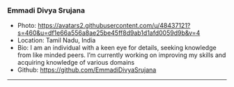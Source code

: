 ### Emmadi Divya Srujana
- Photo: https://avatars2.githubusercontent.com/u/48437121?s=460&u=df1e66a556a8ae25be45ff8d9ab1d1afd0059d9b&v=4
- Location: Tamil Nadu, India
- Bio: I am an individual with a keen eye for details, seeking knowledge from like minded peers. I’m currently working on improving my skills and acquiring knowledge of various domains
- Github: https://github.com/EmmadiDivyaSrujana
***
